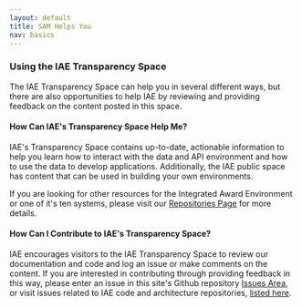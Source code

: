 ```yaml
---
layout: default
title: SAM Helps You
nav: basics
---
```

### Using the IAE Transparency Space
The IAE Transparency Space can help you in several different ways, but there are also opportunities to help IAE by reviewing and providing feedback on the content posted in this space. 

#### How Can IAE's Transparency Space Help Me?
IAE's Transparency Space contains up-to-date, actionable information to help you learn how to interact with the data and API environment and how to use the data to develop applications. Additionally, the IAE public space has content that can be used in building your own environments.

If you are looking for other resources for the Integrated Award Environment or one of it's ten systems, please visit our [Repositories Page](repos.html) for more details.


#### How Can I Contribute to IAE's Transparency Space?
IAE encourages visitors to the IAE Transparency Space to review our documentation and code and log an issue or make comments on the content. If you are interested in contributing through providing feedback in this way, please enter an issue in this site's Github repository [Issues Area](https://github.com/GSA/IAE-Transparency-Space/issues), or visit issues related to IAE code and architecture repositories, [listed here](https://github.com/GSA/IAE-Architecture/issues). 

